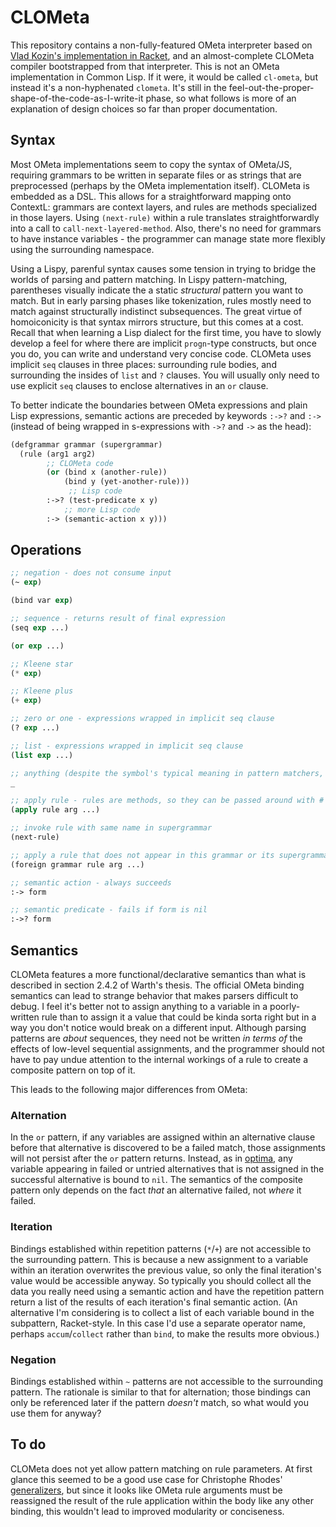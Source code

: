 # CLOMeta

This repository contains a non-fully-featured OMeta interpreter based on [Vlad Kozin's implementation in Racket](https://github.com/vkz/ometa-racket), and an almost-complete CLOMeta compiler bootstrapped from that interpreter. This is not an OMeta implementation in Common Lisp. If it were, it would be called `cl-ometa`, but instead it's a non-hyphenated `clometa`. It's still in the feel-out-the-proper-shape-of-the-code-as-I-write-it phase, so what follows is more of an explanation of design choices so far than proper documentation.

## Syntax

Most OMeta implementations seem to copy the syntax of OMeta/JS, requiring grammars to be written in separate files or as strings that are preprocessed (perhaps by the OMeta implementation itself). CLOMeta is embedded as a DSL. This allows for a straightforward mapping onto ContextL: grammars are context layers, and rules are methods specialized in those layers. Using `(next-rule)` within a rule translates straightforwardly into a call to `call-next-layered-method`. Also, there's no need for grammars to have instance variables - the programmer can manage state more flexibly using the surrounding namespace.

Using a Lispy, parenful syntax causes some tension in trying to bridge the worlds of parsing and pattern matching. In Lispy pattern-matching, parentheses visually indicate the a static *structural* pattern you want to match. But in early parsing phases like tokenization, rules mostly need to match against structurally indistinct subsequences. The great virtue of homoiconicity is that syntax mirrors structure, but this comes at a cost. Recall that when learning a Lisp dialect for the first time, you have to slowly develop a feel for where there are implicit `progn`-type constructs, but once you do, you can write and understand very concise code. CLOMeta uses implicit `seq` clauses in three places: surrounding rule bodies, and surrounding the insides of `list` and `?` clauses. You will usually only need to use explicit `seq` clauses to enclose alternatives in an `or` clause.

To better indicate the boundaries between OMeta expressions and plain Lisp expressions, semantic actions are preceded by keywords `:->?` and `:->` (instead of being wrapped in s-expressions with `->?` and `->` as the head):

```lisp
(defgrammar grammar (supergrammar)
  (rule (arg1 arg2)
        ;; CLOMeta code
        (or (bind x (another-rule))
            (bind y (yet-another-rule)))
             ;; Lisp code
        :->? (test-predicate x y)
            ;; more Lisp code
        :-> (semantic-action x y)))
```

## Operations

```lisp
;; negation - does not consume input
(~ exp)

(bind var exp)

;; sequence - returns result of final expression
(seq exp ...)

(or exp ...)

;; Kleene star
(* exp)

;; Kleene plus
(+ exp)

;; zero or one - expressions wrapped in implicit seq clause
(? exp ...)

;; list - expressions wrapped in implicit seq clause
(list exp ...)

;; anything (despite the symbol's typical meaning in pattern matchers, you can still bind its result)
_

;; apply rule - rules are methods, so they can be passed around with #'rule
(apply rule arg ...)

;; invoke rule with same name in supergrammar
(next-rule)

;; apply a rule that does not appear in this grammar or its supergrammars
(foreign grammar rule arg ...)

;; semantic action - always succeeds
:-> form

;; semantic predicate - fails if form is nil
:->? form
```

## Semantics

CLOMeta features a more functional/declarative semantics than what is described in section 2.4.2 of Warth's thesis. The official OMeta binding semantics can lead to strange behavior that makes parsers difficult to debug. I feel it's better not to assign anything to a variable in a poorly-written rule than to assign it a value that could be kinda sorta right but in a way you don't notice would break on a different input.  Although parsing patterns are *about* sequences, they need not be written *in terms of* the effects of low-level sequential assignments, and the programmer should not have to pay undue attention to the internal workings of a rule to create a composite pattern on top of it.

This leads to the following major differences from OMeta:

### Alternation
In the `or` pattern, if any variables are assigned within an alternative clause before that alternative is discovered to be a failed match, those assignments will not persist after the `or` pattern returns. Instead, as in [optima](https://github.com/m2ym/optima), any variable appearing in failed or untried alternatives that is not assigned in the successful alternative is bound to `nil`. The semantics of the composite pattern only depends on the fact *that* an alternative failed, not *where* it failed.

### Iteration
Bindings established within repetition patterns (`*`/`+`) are not accessible to the surrounding pattern. This is because a new assignment to a variable within an iteration overwrites the previous value, so only the final iteration's value would be accessible anyway. So typically you should collect all the data you really need using a semantic action and have the repetition pattern return a list of the results of each iteration's final semantic action. (An alternative I'm considering is to collect a list of each variable bound in the subpattern, Racket-style. In this case I'd use a separate operator name, perhaps `accum`/`collect` rather than `bind`, to make the results more obvious.)

### Negation
Bindings established within `~` patterns are not accessible to the surrounding pattern. The rationale is similar to that for alternation; those bindings can only be referenced later if the pattern *doesn't* match, so what would you use them for anyway?

## To do

CLOMeta does not yet allow pattern matching on rule parameters. At first glance this seemed to be a good use case for Christophe Rhodes' [generalizers](http://www.european-lisp-symposium.org/rhodes.pdf), but since it looks like OMeta rule arguments must be reassigned the result of the rule application within the body like any other binding, this wouldn't lead to improved modularity or conciseness.
